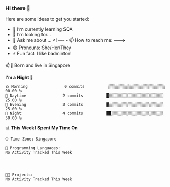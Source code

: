### Hi there 👋

Here are some ideas to get you started:


- 🌱 I’m currently learning SQA 
- 🤔 I’m looking for...
- 💬 Ask me about ...
<! --- - 📫 How to reach me: --->
- 😄 Pronouns: She/Her/They
- ⚡ Fun fact: I like badminton!

<p> 
📫📌  Born and live in Singapore 
</p>


**I'm a Night 🦉** 

```text
🌞 Morning                0 commits          ░░░░░░░░░░░░░░░░░░░░░░░░░   00.00 % 
🌆 Daytime                2 commits          █░░░░░░░░░░░░░░░░░░░░░░░░   25.00 % 
🌃 Evening                2 commits          █░░░░░░░░░░░░░░░░░░░░░░░░   25.00 % 
🌙 Night                  4 commits          ██░░░░░░░░░░░░░░░░░░░░░░░   50.00 % 
```

📊 **This Week I Spent My Time On** 

```text
🕑︎ Time Zone: Singapore

💬 Programming Languages: 
No Activity Tracked This Week




🐱‍💻 Projects: 
No Activity Tracked This Week


```

